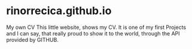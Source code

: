 # rinorrecica.github.io
My own CV
This little website, shows my CV. It is one of my first Projects and I can say, that really proud to show it to the world, through the API provided by GITHUB.
